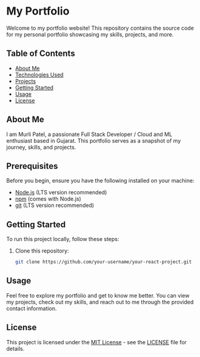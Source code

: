 # My Portfolio

Welcome to my portfolio website! This repository contains the source code for my personal portfolio showcasing my skills, projects, and more.

## Table of Contents

- [About Me](#about-me)
- [Technologies Used](#technologies-used)
- [Projects](#projects)
- [Getting Started](#getting-started)
- [Usage](#usage)
- [License](#license)

## About Me

I am Murli Patel, a passionate Full Stack Developer / Cloud and ML enthusiast based in Gujarat. This portfolio serves as a snapshot of my journey, skills, and projects.


## Prerequisites

Before you begin, ensure you have the following installed on your machine:

- [Node.js](https://nodejs.org/) (LTS version recommended)
- [npm](https://www.npmjs.com/) (comes with Node.js)
- [git](https://git-scm.com/) (LTS version recommended)

## Getting Started

To run this project locally, follow these steps:

1. Clone this repository:

   ```bash
   git clone https://github.com/your-username/your-react-project.git
   ```

## Usage

Feel free to explore my portfolio and get to know me better. You can view my projects, check out my skills, and reach out to me through the provided contact information.

## License

This project is licensed under the [MIT License](LICENSE) - see the [LICENSE](LICENSE) file for details.
